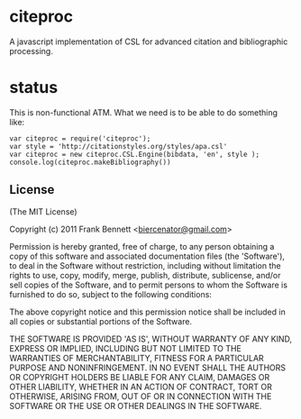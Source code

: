 
# citeproc

  A javascript implementation of CSL for advanced citation and bibliographic processing.

# status

This is non-functional ATM. What we need is to be able to do something like:

    var citeproc = require('citeproc');
    var style = 'http://citationstyles.org/styles/apa.csl'
    var citeproc = new citeproc.CSL.Engine(bibdata, 'en', style );
    console.log(citeproc.makeBibliography())

## License 

(The MIT License)

Copyright (c) 2011 Frank Bennett &lt;biercenator@gmail.com&gt;

Permission is hereby granted, free of charge, to any person obtaining
a copy of this software and associated documentation files (the
'Software'), to deal in the Software without restriction, including
without limitation the rights to use, copy, modify, merge, publish,
distribute, sublicense, and/or sell copies of the Software, and to
permit persons to whom the Software is furnished to do so, subject to
the following conditions:

The above copyright notice and this permission notice shall be
included in all copies or substantial portions of the Software.

THE SOFTWARE IS PROVIDED 'AS IS', WITHOUT WARRANTY OF ANY KIND,
EXPRESS OR IMPLIED, INCLUDING BUT NOT LIMITED TO THE WARRANTIES OF
MERCHANTABILITY, FITNESS FOR A PARTICULAR PURPOSE AND NONINFRINGEMENT.
IN NO EVENT SHALL THE AUTHORS OR COPYRIGHT HOLDERS BE LIABLE FOR ANY
CLAIM, DAMAGES OR OTHER LIABILITY, WHETHER IN AN ACTION OF CONTRACT,
TORT OR OTHERWISE, ARISING FROM, OUT OF OR IN CONNECTION WITH THE
SOFTWARE OR THE USE OR OTHER DEALINGS IN THE SOFTWARE.
